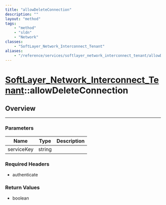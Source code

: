 ```yaml
---
title: "allowDeleteConnection"
description: ""
layout: "method"
tags:
    - "method"
    - "sldn"
    - "Network"
classes:
    - "SoftLayer_Network_Interconnect_Tenant"
aliases:
    - "/reference/services/softlayer_network_interconnect_tenant/allowDeleteConnection"
---
```

# [SoftLayer_Network_Interconnect_Tenant](/reference/services/SoftLayer_Network_Interconnect_Tenant)::allowDeleteConnection





## Overview 


-----

### Parameters 
|Name | Type | Description |
| --- | --- | --- |
|serviceKey| string| |


### Required Headers
* authenticate


### Return Values
* boolean




